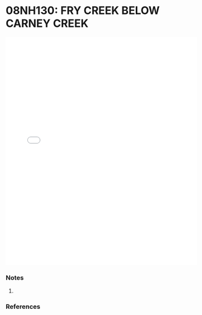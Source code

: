 # 08NH130: FRY CREEK BELOW CARNEY CREEK

<iframe src="/distribution_estimation/_static/stations/08NH130_fdc.html" width="100%" height="600" frameborder="0"></iframe>

### Notes
1. 

### References


